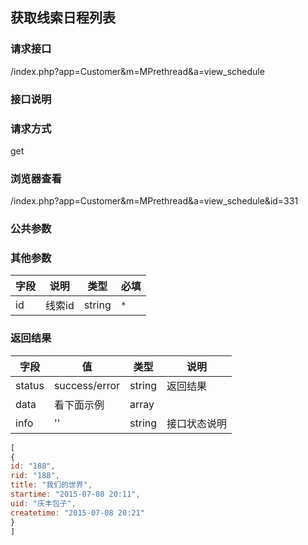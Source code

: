 ## 获取线索日程列表
### **请求接口**
/index.php?app=Customer&m=MPrethread&a=view_schedule

### **接口说明**

### **请求方式**
get

### **浏览器查看**
/index.php?app=Customer&m=MPrethread&a=view_schedule&id=331

### **公共参数** 

### **其他参数**
|字段       |说明            |类型    |必填           |
| --------- |--------      |--------|--------       |
|id     |线索id | string | `*`         |


### **返回结果**
|字段       |值             |类型    |说明           |
| --------- |--------      |--------|--------       |
|status     |success/error |string |返回结果         |
|data       |看下面示例 | array ||
|info       | '' | string | 接口状态说明  |

``` javascript
[
{
id: "188",
rid: "188",
title: "我们的世界",
startime: "2015-07-08 20:11",
uid: "庆丰包子",
createtime: "2015-07-08 20:21"
}
]